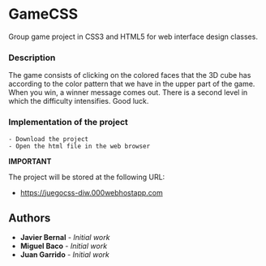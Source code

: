 # GameCSS
Group game project in CSS3 and HTML5 for web interface design classes.

### Description
The game consists of clicking on the colored faces that the 3D cube has according to the color pattern that we have in the upper part of the game.
When you win, a winner message comes out. There is a second level in which the difficulty intensifies. Good luck.


### Implementation of the project
```
- Download the project
- Open the html file in the web browser
```
**IMPORTANT**


The project will be stored at the following URL:

* https://juegocss-diw.000webhostapp.com

## Authors

* **Javier Bernal** - *Initial work* 
* **Miguel Baco** - *Initial work* 
* **Juan Garrido** - *Initial work* 
